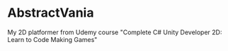 # AbstractVania
 My 2D platformer from Udemy course "Complete C# Unity Developer 2D: Learn to Code Making Games"
